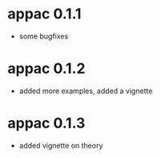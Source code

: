 # appac 0.1.1

* some bugfixes

# appac 0.1.2

* added more examples, added a vignette

# appac 0.1.3

* added vignette on theory
